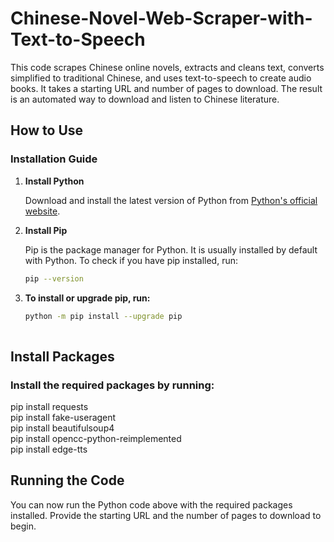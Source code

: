 # Chinese-Novel-Web-Scraper-with-Text-to-Speech

This code scrapes Chinese online novels, extracts and cleans text, converts simplified to traditional Chinese, and uses text-to-speech to create audio books. It takes a starting URL and number of pages to download. The result is an automated way to download and listen to Chinese literature.

## How to Use

### Installation Guide

1. **Install Python**

   Download and install the latest version of Python from [Python's official website](https://www.python.org/downloads/).

2. **Install Pip**

   Pip is the package manager for Python. It is usually installed by default with Python. To check if you have pip installed, run:
   ```sh
   pip --version  

3. **To install or upgrade pip, run:**
   ```sh
   python -m pip install --upgrade pip
  
## Install  Packages  
   
  ###  Install the required packages by running:  
 
  pip install requests  
  pip install fake-useragent  
  pip install beautifulsoup4  
  pip install opencc-python-reimplemented  
  pip install edge-tts  
  
## Running the Code
   You can now run the Python code above with the required packages installed. Provide the starting URL and the number of pages to download to begin.
